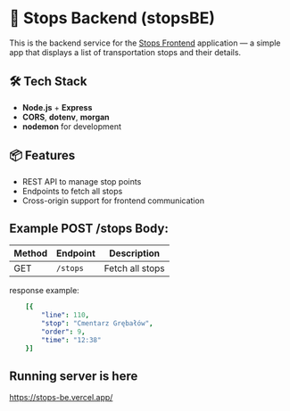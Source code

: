 # 🚏 Stops Backend (stopsBE)

This is the backend service for the [Stops Frontend](https://github.com/DmitryFullStackDev/stopsFE) application — a simple app that displays a list of transportation stops and their details.

## 🛠 Tech Stack

- **Node.js** + **Express**
- **CORS**, **dotenv**, **morgan**
- **nodemon** for development

## 📦 Features

- REST API to manage stop points
- Endpoints to fetch all stops
- Cross-origin support for frontend communication

## Example POST /stops Body:

| Method | Endpoint | Description     |
| ------ | -------- | --------------- |
| GET    | `/stops` | Fetch all stops |

response example:
```yaml
    [{
        "line": 110,
        "stop": "Cmentarz Grębałów",
        "order": 9,
        "time": "12:38"
    }]
```

## Running server is here
https://stops-be.vercel.app/
